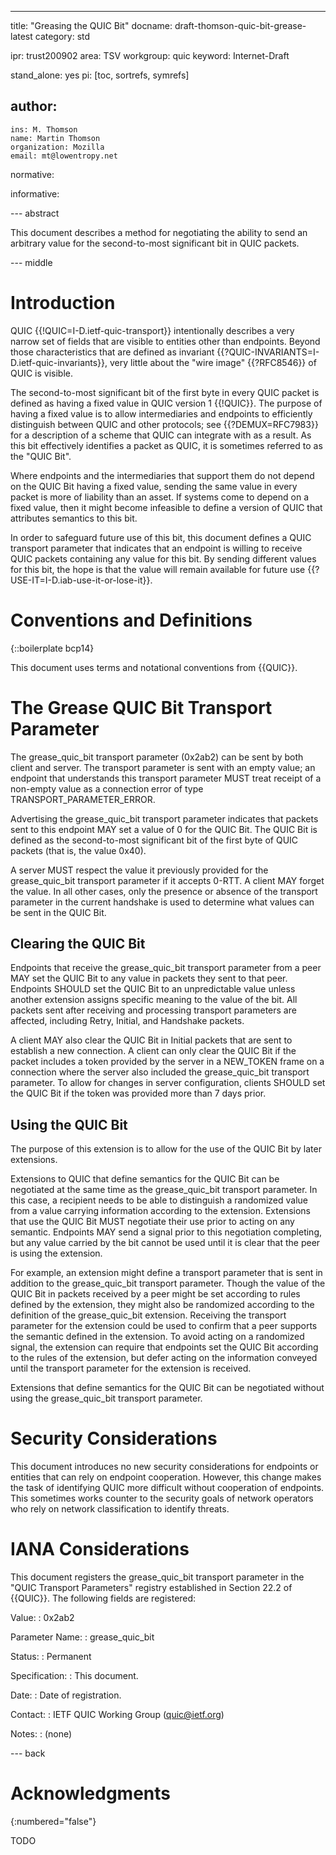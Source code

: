 ---
title: "Greasing the QUIC Bit"
docname: draft-thomson-quic-bit-grease-latest
category: std

ipr: trust200902
area: TSV
workgroup: quic
keyword: Internet-Draft

stand_alone: yes
pi: [toc, sortrefs, symrefs]

author:
 -
    ins: M. Thomson
    name: Martin Thomson
    organization: Mozilla
    email: mt@lowentropy.net

normative:

informative:


--- abstract

This document describes a method for negotiating the ability to send an
arbitrary value for the second-to-most significant bit in QUIC packets.


--- middle

# Introduction

QUIC {{!QUIC=I-D.ietf-quic-transport}} intentionally describes a very narrow set
of fields that are visible to entities other than endpoints.  Beyond those
characteristics that are defined as invariant
{{?QUIC-INVARIANTS=I-D.ietf-quic-invariants}}, very little about the "wire
image" {{?RFC8546}} of QUIC is visible.

The second-to-most significant bit of the first byte in every QUIC packet is
defined as having a fixed value in QUIC version 1 {{!QUIC}}.  The purpose of
having a fixed value is to allow intermediaries and endpoints to efficiently
distinguish between QUIC and other protocols; see {{?DEMUX=RFC7983}} for a
description of a scheme that QUIC can integrate with as a result.  As this bit
effectively identifies a packet as QUIC, it is sometimes referred to as the
"QUIC Bit".

Where endpoints and the intermediaries that support them do not depend on the
QUIC Bit having a fixed value, sending the same value in every packet is more of
liability than an asset.  If systems come to depend on a fixed value, then it
might become infeasible to define a version of QUIC that attributes semantics to
this bit.

In order to safeguard future use of this bit, this document defines a QUIC
transport parameter that indicates that an endpoint is willing to receive QUIC
packets containing any value for this bit.  By sending different values for this
bit, the hope is that the value will remain available for future use
{{?USE-IT=I-D.iab-use-it-or-lose-it}}.


# Conventions and Definitions

{::boilerplate bcp14}

This document uses terms and notational conventions from {{QUIC}}.


# The Grease QUIC Bit Transport Parameter

The grease_quic_bit transport parameter (0x2ab2) can be sent by both client and
server.  The transport parameter is sent with an empty value; an endpoint that
understands this transport parameter MUST treat receipt of a non-empty value as
a connection error of type TRANSPORT_PARAMETER_ERROR.

Advertising the grease_quic_bit transport parameter indicates that packets sent
to this endpoint MAY set a value of 0 for the QUIC Bit.  The QUIC Bit is defined
as the second-to-most significant bit of the first byte of QUIC packets (that
is, the value 0x40).

A server MUST respect the value it previously provided for the grease_quic_bit
transport parameter if it accepts 0-RTT.  A client MAY forget the value.  In all
other cases, only the presence or absence of the transport parameter in the
current handshake is used to determine what values can be sent in the QUIC Bit.


## Clearing the QUIC Bit

Endpoints that receive the grease_quic_bit transport parameter from a peer MAY
set the QUIC Bit to any value in packets they sent to that peer.  Endpoints
SHOULD set the QUIC Bit to an unpredictable value unless another extension
assigns specific meaning to the value of the bit.  All packets sent after
receiving and processing transport parameters are affected, including Retry,
Initial, and Handshake packets.

A client MAY also clear the QUIC Bit in Initial packets that are sent to
establish a new connection. A client can only clear the QUIC Bit if the packet
includes a token provided by the server in a NEW_TOKEN frame on a connection
where the server also included the grease_quic_bit transport parameter.  To
allow for changes in server configuration, clients SHOULD set the QUIC Bit if
the token was provided more than 7 days prior.


## Using the QUIC Bit

The purpose of this extension is to allow for the use of the QUIC Bit by later
extensions.

Extensions to QUIC that define semantics for the QUIC Bit can be negotiated at
the same time as the grease_quic_bit transport parameter.  In this case, a
recipient needs to be able to distinguish a randomized value from a value
carrying information according to the extension.  Extensions that use the QUIC
Bit MUST negotiate their use prior to acting on any semantic.  Endpoints MAY
send a signal prior to this negotiation completing, but any value carried by the
bit cannot be used until it is clear that the peer is using the extension.

For example, an extension might define a transport parameter that is sent in
addition to the grease_quic_bit transport parameter.  Though the value of the
QUIC Bit in packets received by a peer might be set according to rules defined
by the extension, they might also be randomized according to the definition of
the grease_quic_bit extension.  Receiving the transport parameter for the
extension could be used to confirm that a peer supports the semantic defined in
the extension.  To avoid acting on a randomized signal, the extension can
require that endpoints set the QUIC Bit according to the rules of the extension,
but defer acting on the information conveyed until the transport parameter for
the extension is received.

Extensions that define semantics for the QUIC Bit can be negotiated without
using the grease_quic_bit transport parameter.


# Security Considerations

This document introduces no new security considerations for endpoints or
entities that can rely on endpoint cooperation.  However, this change makes the
task of identifying QUIC more difficult without cooperation of endpoints.  This
sometimes works counter to the security goals of network operators who rely on
network classification to identify threats.


# IANA Considerations

This document registers the grease_quic_bit transport parameter in the "QUIC
Transport Parameters" registry established in Section 22.2 of {{QUIC}}.  The
following fields are registered:

Value:
: 0x2ab2

Parameter Name:
: grease_quic_bit

Status:
: Permanent

Specification:
: This document.

Date:
: Date of registration.

Contact:
: IETF QUIC Working Group (quic@ietf.org)

Notes:
: (none)


--- back

# Acknowledgments
{:numbered="false"}

TODO
